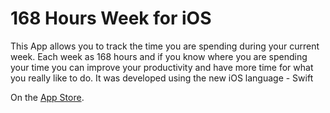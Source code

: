# 168 Hours Week for iOS
This App allows you to track the time you are spending during your current week. Each week as 168 hours and if you know where you are spending your time you can improve your productivity and have more time for what you really like to do. It was developed using the new iOS language - Swift

On the <a href="https://itunes.apple.com/us/app/168hoursweek/id957155183?ls=1&mt=8">App Store</a>.

